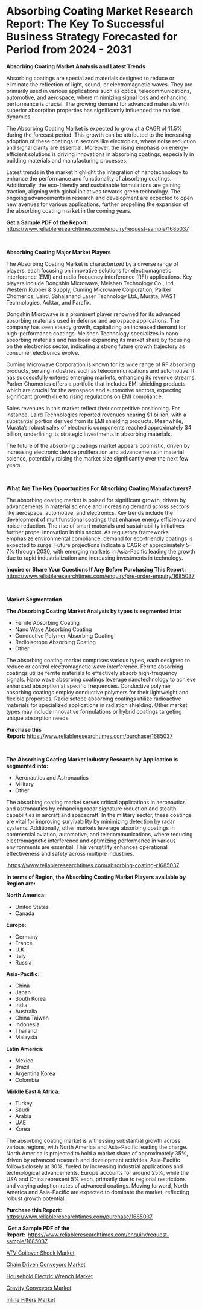 <p><h1>Absorbing Coating Market Research Report: The Key To Successful Business Strategy Forecasted for Period from 2024 - 2031</h1></p><p><strong>Absorbing Coating Market Analysis and Latest Trends</strong></p>
<p><p>Absorbing coatings are specialized materials designed to reduce or eliminate the reflection of light, sound, or electromagnetic waves. They are primarily used in various applications such as optics, telecommunications, automotive, and aerospace, where minimizing signal loss and enhancing performance is crucial. The growing demand for advanced materials with superior absorption properties has significantly influenced the market dynamics.</p><p>The Absorbing Coating Market is expected to grow at a CAGR of 11.5% during the forecast period. This growth can be attributed to the increasing adoption of these coatings in sectors like electronics, where noise reduction and signal clarity are essential. Moreover, the rising emphasis on energy-efficient solutions is driving innovations in absorbing coatings, especially in building materials and manufacturing processes.</p><p>Latest trends in the market highlight the integration of nanotechnology to enhance the performance and functionality of absorbing coatings. Additionally, the eco-friendly and sustainable formulations are gaining traction, aligning with global initiatives towards green technology. The ongoing advancements in research and development are expected to open new avenues for various applications, further propelling the expansion of the absorbing coating market in the coming years.</p></p>
<p><strong>Get a Sample PDF of the Report:&nbsp;</strong> <a href="https://www.reliableresearchtimes.com/enquiry/request-sample/1685037?utm_campaign=1287&utm_medium=2&utm_source=Github&utm_content=ia&utm_term=16102024&utm_id=absorbing-coating">https://www.reliableresearchtimes.com/enquiry/request-sample/1685037</a></p>
<p>&nbsp;</p>
<p><strong>Absorbing Coating Major Market Players</strong></p>
<p><p>The Absorbing Coating Market is characterized by a diverse range of players, each focusing on innovative solutions for electromagnetic interference (EMI) and radio frequency interference (RFI) applications. Key players include Dongshin Microwave, Meishen Technology Co., Ltd, Western Rubber & Supply, Cuming Microwave Corporation, Parker Chomerics, Laird, Sahajanand Laser Technology Ltd., Murata, MAST Technologies, Acktar, and Parafix.</p><p>Dongshin Microwave is a prominent player renowned for its advanced absorbing materials used in defense and aerospace applications. The company has seen steady growth, capitalizing on increased demand for high-performance coatings. Meishen Technology specializes in nano-absorbing materials and has been expanding its market share by focusing on the electronics sector, indicating a strong future growth trajectory as consumer electronics evolve.</p><p>Cuming Microwave Corporation is known for its wide range of RF absorbing products, serving industries such as telecommunications and automotive. It has successfully entered emerging markets, enhancing its revenue streams. Parker Chomerics offers a portfolio that includes EMI shielding products which are crucial for the aerospace and automotive sectors, expecting significant growth due to rising regulations on EMI compliance.</p><p>Sales revenues in this market reflect their competitive positioning. For instance, Laird Technologies reported revenues nearing $1 billion, with a substantial portion derived from its EMI shielding products. Meanwhile, Murata’s robust sales of electronic components reached approximately $4 billion, underlining its strategic investments in absorbing materials.</p><p>The future of the absorbing coatings market appears optimistic, driven by increasing electronic device proliferation and advancements in material science, potentially raising the market size significantly over the next few years.</p></p>
<p>&nbsp;</p>
<p><strong>What Are The Key Opportunities For Absorbing Coating Manufacturers?</strong></p>
<p><p>The absorbing coating market is poised for significant growth, driven by advancements in material science and increasing demand across sectors like aerospace, automotive, and electronics. Key trends include the development of multifunctional coatings that enhance energy efficiency and noise reduction. The rise of smart materials and sustainability initiatives further propel innovation in this sector. As regulatory frameworks emphasize environmental compliance, demand for eco-friendly coatings is expected to surge. Future projections indicate a CAGR of approximately 5-7% through 2030, with emerging markets in Asia-Pacific leading the growth due to rapid industrialization and increasing investments in technology.</p></p>
<p><strong>Inquire or Share Your Questions If Any Before Purchasing This Report:</strong> <a href="https://www.reliableresearchtimes.com/enquiry/pre-order-enquiry/1685037?utm_campaign=1287&utm_medium=2&utm_source=Github&utm_content=ia&utm_term=16102024&utm_id=absorbing-coating">https://www.reliableresearchtimes.com/enquiry/pre-order-enquiry/1685037</a></p>
<p>&nbsp;</p>
<p><strong>Market Segmentation</strong></p>
<p><strong>The Absorbing Coating Market Analysis by types is segmented into:</strong></p>
<p><ul><li>Ferrite Absorbing Coating</li><li>Nano Wave Absorbing Coating</li><li>Conductive Polymer Absorbing Coating</li><li>Radioisotope Absorbing Coating</li><li>Other</li></ul></p>
<p><p>The absorbing coating market comprises various types, each designed to reduce or control electromagnetic wave interference. Ferrite absorbing coatings utilize ferrite materials to effectively absorb high-frequency signals. Nano wave absorbing coatings leverage nanotechnology to achieve enhanced absorption at specific frequencies. Conductive polymer absorbing coatings employ conductive polymers for their lightweight and flexible properties. Radioisotope absorbing coatings utilize radioactive materials for specialized applications in radiation shielding. Other market types may include innovative formulations or hybrid coatings targeting unique absorption needs.</p></p>
<p><strong>Purchase this Report:&nbsp;</strong><a href="https://www.reliableresearchtimes.com/purchase/1685037?utm_campaign=1287&utm_medium=2&utm_source=Github&utm_content=ia&utm_term=16102024&utm_id=absorbing-coating">https://www.reliableresearchtimes.com/purchase/1685037</a></p>
<p>&nbsp;</p>
<p><strong>The Absorbing Coating Market Industry Research by Application is segmented into:</strong></p>
<p><ul><li>Aeronautics and Astronautics</li><li>Military</li><li>Other</li></ul></p>
<p><p>The absorbing coating market serves critical applications in aeronautics and astronautics by enhancing radar signature reduction and stealth capabilities in aircraft and spacecraft. In the military sector, these coatings are vital for improving survivability by minimizing detection by radar systems. Additionally, other markets leverage absorbing coatings in commercial aviation, automotive, and telecommunications, where reducing electromagnetic interference and optimizing performance in various environments are essential. This versatility enhances operational effectiveness and safety across multiple industries.</p></p>
<p><a href="https://www.reliableresearchtimes.com/absorbing-coating-r1685037?utm_campaign=1287&utm_medium=2&utm_source=Github&utm_content=ia&utm_term=16102024&utm_id=absorbing-coating">&nbsp;https://www.reliableresearchtimes.com/absorbing-coating-r1685037</a></p>
<p><strong>In terms of Region, the Absorbing Coating Market Players available by Region are:</strong></p>
<p>
    <p> <strong> North America: </strong>
        <ul>
            <li>United States</li>
            <li>Canada</li>
        </ul>
        </p> 
    <p> <strong> Europe: </strong>
        <ul>
            <li>Germany</li>
            <li>France</li>
            <li>U.K.</li>
            <li>Italy</li>
            <li>Russia</li>
        </ul>
        </p> 
    <p> <strong> Asia-Pacific: </strong>
        <ul>
            <li>China</li>
            <li>Japan</li>
            <li>South Korea</li>
            <li>India</li>
            <li>Australia</li>
            <li>China Taiwan</li>
            <li>Indonesia</li>
            <li>Thailand</li>
            <li>Malaysia</li>
        </ul>
        </p> 
    <p> <strong> Latin America: </strong>
        <ul>
            <li>Mexico</li>
            <li>Brazil</li>
            <li>Argentina Korea</li>
            <li>Colombia</li>
        </ul>
        </p> 
    <p> <strong> Middle East & Africa: </strong>
        <ul>
            <li>Turkey</li>
            <li>Saudi</li>
            <li>Arabia</li>
            <li>UAE</li>
            <li>Korea</li>
        </ul>
    </p>
    </p>
<p><p>The absorbing coating market is witnessing substantial growth across various regions, with North America and Asia-Pacific leading the charge. North America is projected to hold a market share of approximately 35%, driven by advanced research and development activities. Asia-Pacific follows closely at 30%, fueled by increasing industrial applications and technological advancements. Europe accounts for around 25%, while the USA and China represent 5% each, primarily due to regional restrictions and varying adoption rates of advanced coatings. Moving forward, North America and Asia-Pacific are expected to dominate the market, reflecting robust growth potential.</p></p>
<p><strong>Purchase this Report: </strong><a href="https://www.reliableresearchtimes.com/purchase/1685037?utm_campaign=1287&utm_medium=2&utm_source=Github&utm_content=ia&utm_term=16102024&utm_id=absorbing-coating">https://www.reliableresearchtimes.com/purchase/1685037</a></p>
<p>&nbsp;<strong>Get a Sample PDF of the Report:&nbsp;&nbsp;</strong><a href="https://www.reliableresearchtimes.com/enquiry/request-sample/1685037?utm_campaign=1287&utm_medium=2&utm_source=Github&utm_content=ia&utm_term=16102024&utm_id=absorbing-coating">https://www.reliableresearchtimes.com/enquiry/request-sample/1685037</a></p>
<p><strong></strong></p>
<p><p><a href="https://www.linkedin.com/pulse/atv-coilover-shock-market-size-share-competitive-landscape-rec1c?trk=public_post_embed_feed-article-content&utm_campaign=1287&utm_medium=2&utm_source=Github&utm_content=ia&utm_term=16102024&utm_id=absorbing-coating">ATV Coilover Shock Market</a></p><p><a href="https://www.linkedin.com/pulse/chain-driven-conveyors-market-size-growth-industry-analysis-14vic?trk=public_post_embed_feed-article-content&utm_campaign=1287&utm_medium=2&utm_source=Github&utm_content=ia&utm_term=16102024&utm_id=absorbing-coating">Chain Driven Conveyors Market</a></p><p><a href="https://www.linkedin.com/pulse/future-ready-strategic-insights-global-household-electric-wrench-0aaac?trk=public_post_embed_feed-article-content&utm_campaign=1287&utm_medium=2&utm_source=Github&utm_content=ia&utm_term=16102024&utm_id=absorbing-coating">Household Electric Wrench Market</a></p><p><a href="https://www.linkedin.com/pulse/mapping-gravity-conveyors-market-trends-challenges-breakthroughs-mxbdc?trk=public_post_embed_feed-article-content&utm_campaign=1287&utm_medium=2&utm_source=Github&utm_content=ia&utm_term=16102024&utm_id=absorbing-coating">Gravity Conveyors Market</a></p><p><a href="https://www.linkedin.com/pulse/global-inline-filters-128-cagr-forecast-2024-2031-hamp-shire-dvjsc?trk=public_post_embed_feed-article-content&utm_campaign=1287&utm_medium=2&utm_source=Github&utm_content=ia&utm_term=16102024&utm_id=absorbing-coating">Inline Filters Market</a></p></p>
